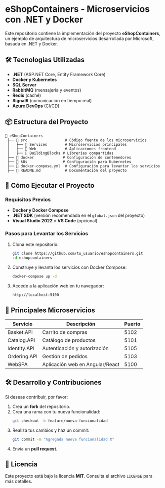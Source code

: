 # eShopContainers - Microservicios con .NET y Docker

Este repositorio contiene la implementación del proyecto **eShopContainers**, un ejemplo de arquitectura de microservicios desarrollada por Microsoft, basada en .NET y Docker.

## 🛠️ Tecnologías Utilizadas

- **.NET** (ASP.NET Core, Entity Framework Core)
- **Docker y Kubernetes**
- **SQL Server**
- **RabbitMQ** (mensajería y eventos)
- **Redis** (caché)
- **SignalR** (comunicación en tiempo real)
- **Azure DevOps** (CI/CD)

## 📦 Estructura del Proyecto

```
📂 eShopContainers
 ├── 📂 src                 # Código fuente de los microservicios
 │   ├── 📂 Services        # Microservicios principales
 │   ├── 📂 Web             # Aplicaciones frontend
 │   ├── 📂 BuildingBlocks # Librerías compartidas
 ├── 📂 docker             # Configuración de contenedores
 ├── 📂 k8s                # Configuración para Kubernetes
 ├── 📄 docker-compose.yml  # Configuración para levantar los servicios
 ├── 📄 README.md           # Documentación del proyecto
```

## 🚀 Cómo Ejecutar el Proyecto

### Requisitos Previos

- **Docker y Docker Compose**
- **.NET SDK** (versión recomendada en el `global.json` del proyecto)
- **Visual Studio 2022** o **VS Code** (opcional)

### Pasos para Levantar los Servicios

1. Clona este repositorio:
   ```bash
   git clone https://github.com/tu_usuario/eshopcontainers.git
   cd eshopcontainers
   ```
2. Construye y levanta los servicios con Docker Compose:
   ```bash
   docker-compose up -d
   ```
3. Accede a la aplicación web en tu navegador:
   ```
   http://localhost:5100
   ```

## 📜 Principales Microservicios

| Servicio        | Descripción                                      | Puerto |
|----------------|--------------------------------------------------|--------|
| Basket.API     | Carrito de compras                              | 5102   |
| Catalog.API    | Catálogo de productos                           | 5101   |
| Identity.API   | Autenticación y autorización                    | 5105   |
| Ordering.API   | Gestión de pedidos                              | 5103   |
| WebSPA         | Aplicación web en Angular/React                 | 5100   |

## 🛠️ Desarrollo y Contribuciones

Si deseas contribuir, por favor:
1. Crea un **fork** del repositorio.
2. Crea una rama con tu nueva funcionalidad:
   ```bash
   git checkout -b feature/nueva-funcionalidad
   ```
3. Realiza tus cambios y haz un commit:
   ```bash
   git commit -m "Agregada nueva funcionalidad X"
   ```
4. Envía un **pull request**.

## 📄 Licencia

Este proyecto está bajo la licencia **MIT**. Consulta el archivo `LICENSE` para más detalles.

